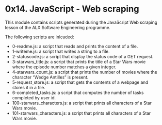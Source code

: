 # 0x14. JavaScript - Web scraping

This module contains scripts generated during the JavaScript Web scraping lesson
of the ALX Software Engineering programme.

The following scripts are inlcuded:

- 0-readme.js: a script that reads and prints the content of a file.
- 1-writeme.js: a script that writes a string to a file.
- 2-statuscode.js: a script that display the status code of a GET request.
- 3-starwars_title.js: a script that prints the title of a Star Wars movie where the episode number matches a given integer.
- 4-starwars_count.js: a script that prints the number of movies where the character “Wedge Antilles” is present.
- 5-request_store.js: a script that gets the contents of a webpage and stores it in a file.
- 6-completed_tasks.js: a script that computes the number of tasks completed by user id.
- 100-starwars_characters.js: a script that prints all characters of a Star Wars movie.
- 101-starwars_characters.js: a script that prints all characters of a Star Wars movie.
